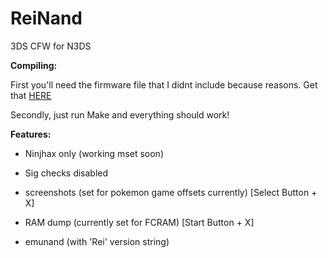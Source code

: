 # ReiNand
3DS CFW for N3DS

**Compiling:**

First you'll need the firmware file that I didnt include because reasons. Get that [HERE](https://www.dropbox.com/s/782eyz22lkmh434/firmware.bin?dl=0)

Secondly, just run Make and everything should work!

**Features:**

 - Ninjhax only (working mset soon)

 - Sig checks disabled

 - screenshots (set for pokemon game  offsets currently) [Select Button + X]

 - RAM dump (currently set for FCRAM) [Start Button + X]

 - emunand (with 'Rei' version string)